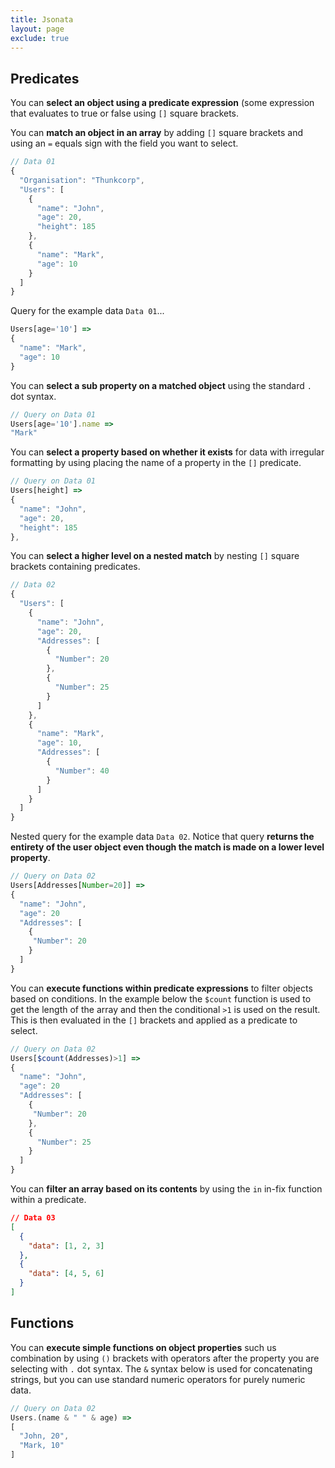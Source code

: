 ```yaml
---
title: Jsonata
layout: page
exclude: true
---
```


## Predicates

You can **select an object using a predicate expression** (some expression that evaluates to true or false using `[]` square brackets.

You can **match an object in an array** by adding `[]` square brackets and using an `=` equals sign with the field you want to select.
```js
// Data 01
{
  "Organisation": "Thunkcorp",
  "Users": [
    {
      "name": "John",
      "age": 20,
      "height": 185
    },
    {
      "name": "Mark",
      "age": 10
    }
  ]
}
```

Query for the example data `Data 01`...
```js
Users[age='10'] =>
{
  "name": "Mark",
  "age": 10
}
```

You can **select a sub property on a matched object**  using the standard `.` dot syntax.
```js
// Query on Data 01
Users[age='10'].name =>
"Mark"
```

You can **select a property based on whether it exists** for data with irregular formatting by using placing the name of a property in the `[]` predicate.
```js
// Query on Data 01
Users[height] =>
{
  "name": "John",
  "age": 20,
  "height": 185
},
```

You can **select a higher level on a nested match** by nesting `[]` square brackets containing predicates.
```js
// Data 02
{
  "Users": [
    {
      "name": "John",
      "age": 20,
      "Addresses": [
        {
		  "Number": 20
        },
        {
          "Number": 25
        }
      ]
    },
    {
      "name": "Mark",
      "age": 10,
      "Addresses": [
        {
		  "Number": 40
        }
      ]
    }
  ]
}
```

Nested query for the example data `Data 02`. Notice that query **returns the entirety of the user object even though the match is made on a lower level property**.
```js
// Query on Data 02
Users[Addresses[Number=20]] =>
{
  "name": "John",
  "age": 20
  "Addresses": [
    {
     "Number": 20
    }
  ]
}
```

You can **execute functions within predicate expressions** to filter objects based on conditions. In the example below the `$count` function is used to get the length of the array and then the conditional `>1` is used on the result. This is then evaluated in the `[]` brackets and applied as a predicate to select.
```js
// Query on Data 02
Users[$count(Addresses)>1] =>
{
  "name": "John",
  "age": 20
  "Addresses": [
    {
     "Number": 20
    },
    {
      "Number": 25
    }
  ]
}
```

You can **filter an array based on its contents** by using the `in` in-fix function within a predicate.
```json
// Data 03
[
  {
    "data": [1, 2, 3]
  },
  {
    "data": [4, 5, 6]
  }
]
```


## Functions

You can **execute simple functions on object properties** such us combination by using `()` brackets with operators after the property you are selecting with `.` dot syntax. The `&` syntax below is used for concatenating strings, but you can use standard numeric operators for purely numeric data.
```js
// Query on Data 02
Users.(name & " " & age) =>
[
  "John, 20",
  "Mark, 10"
]
```
<!--stackedit_data:
eyJoaXN0b3J5IjpbLTg5NzIwNTY3OCw3MzYxMjEzODcsLTU2Nj
E3OTQ5MCwxODM4ODEyNDg1LC0yMDk3ODk4MzUxLC0xMzY2NzEy
NDk2LC02NDY3ODg2NDNdfQ==
-->